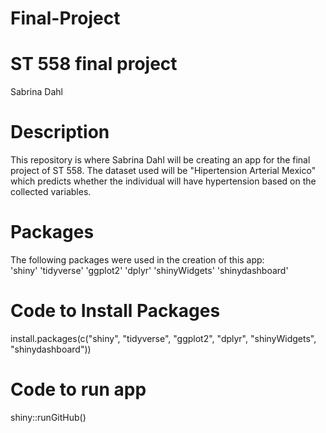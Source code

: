 # Final-Project
ST 558 final project  
====================  
Sabrina Dahl  
  
# Description  
This repository is where Sabrina Dahl will be creating an app for the final project of ST 558. The dataset used will be "Hipertension Arterial Mexico" which predicts whether the individual will have hypertension based on the collected variables.
  
# Packages  
The following packages were used in the creation of this app:  
'shiny'
'tidyverse'
'ggplot2'
'dplyr'
'shinyWidgets'
'shinydashboard'
  
# Code to Install Packages  
install.packages(c("shiny", "tidyverse", "ggplot2", "dplyr", "shinyWidgets", "shinydashboard"))
  
# Code to run app
shiny::runGitHub()